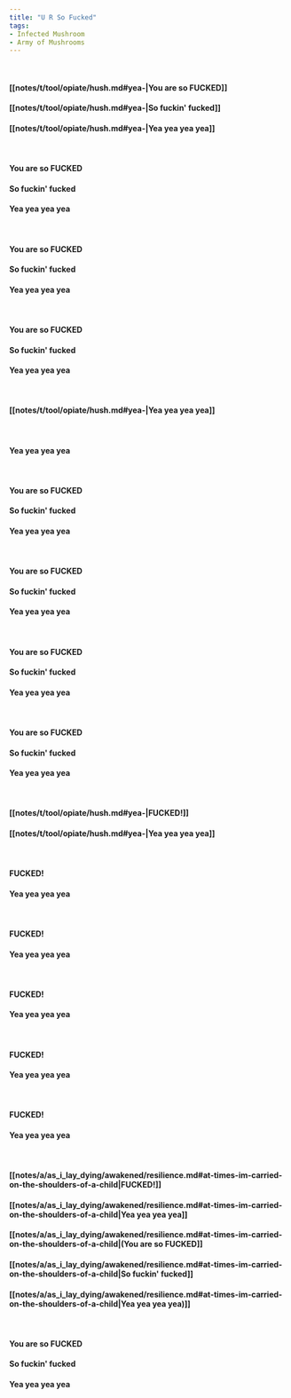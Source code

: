 ```yaml
---
title: "U R So Fucked"
tags:
- Infected Mushroom
- Army of Mushrooms
---
```

&nbsp;
#### [[notes/t/tool/opiate/hush.md#yea-|You are so FUCKED]]
#### [[notes/t/tool/opiate/hush.md#yea-|So fuckin' fucked]]
#### [[notes/t/tool/opiate/hush.md#yea-|Yea yea yea yea]]
&nbsp;
#### You are so FUCKED
#### So fuckin' fucked
#### Yea yea yea yea
&nbsp;
#### You are so FUCKED
#### So fuckin' fucked
#### Yea yea yea yea
&nbsp;
#### You are so FUCKED
#### So fuckin' fucked
#### Yea yea yea yea
&nbsp;
#### [[notes/t/tool/opiate/hush.md#yea-|Yea yea yea yea]]
&nbsp;
#### Yea yea yea yea
&nbsp;
#### You are so FUCKED
#### So fuckin' fucked
#### Yea yea yea yea
&nbsp;
#### You are so FUCKED
#### So fuckin' fucked
#### Yea yea yea yea
&nbsp;
#### You are so FUCKED
#### So fuckin' fucked
#### Yea yea yea yea
&nbsp;
#### You are so FUCKED
#### So fuckin' fucked
#### Yea yea yea yea
&nbsp;
#### [[notes/t/tool/opiate/hush.md#yea-|FUCKED!]]
#### [[notes/t/tool/opiate/hush.md#yea-|Yea yea yea yea]]
&nbsp;
#### FUCKED!
#### Yea yea yea yea
&nbsp;
#### FUCKED!
#### Yea yea yea yea
&nbsp;
#### FUCKED!
#### Yea yea yea yea
&nbsp;
#### FUCKED!
#### Yea yea yea yea
&nbsp;
#### FUCKED!
#### Yea yea yea yea
&nbsp;
#### [[notes/a/as_i_lay_dying/awakened/resilience.md#at-times-im-carried-on-the-shoulders-of-a-child|FUCKED!]]
#### [[notes/a/as_i_lay_dying/awakened/resilience.md#at-times-im-carried-on-the-shoulders-of-a-child|Yea yea yea yea]]
#### [[notes/a/as_i_lay_dying/awakened/resilience.md#at-times-im-carried-on-the-shoulders-of-a-child|(You are so FUCKED]]
#### [[notes/a/as_i_lay_dying/awakened/resilience.md#at-times-im-carried-on-the-shoulders-of-a-child|So fuckin' fucked]]
#### [[notes/a/as_i_lay_dying/awakened/resilience.md#at-times-im-carried-on-the-shoulders-of-a-child|Yea yea yea yea)]]
&nbsp;
#### You are so FUCKED
#### So fuckin' fucked
#### Yea yea yea yea
